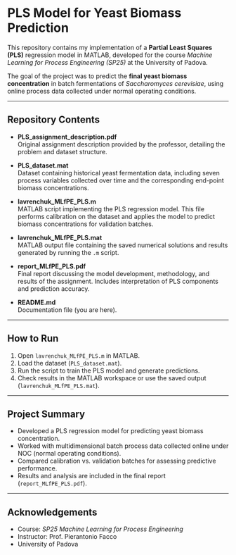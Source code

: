# PLS Model for Yeast Biomass Prediction  

This repository contains my implementation of a **Partial Least Squares (PLS)** regression model in MATLAB, developed for the course *Machine Learning for Process Engineering (SP25)* at the University of Padova.  

The goal of the project was to predict the **final yeast biomass concentration** in batch fermentations of *Saccharomyces cerevisiae*, using online process data collected under normal operating conditions.  

---

## Repository Contents  

- **PLS_assignment_description.pdf**  
  Original assignment description provided by the professor, detailing the problem and dataset structure.  

- **PLS_dataset.mat**  
  Dataset containing historical yeast fermentation data, including seven process variables collected over time and the corresponding end-point biomass concentrations.  

- **lavrenchuk_MLfPE_PLS.m**  
  MATLAB script implementing the PLS regression model. This file performs calibration on the dataset and applies the model to predict biomass concentrations for validation batches.  

- **lavrenchuk_MLfPE_PLS.mat**  
  MATLAB output file containing the saved numerical solutions and results generated by running the `.m` script.  

- **report_MLfPE_PLS.pdf**  
  Final report discussing the model development, methodology, and results of the assignment. Includes interpretation of PLS components and prediction accuracy.  

- **README.md**  
  Documentation file (you are here).  

---

## How to Run  

1. Open `lavrenchuk_MLfPE_PLS.m` in MATLAB.  
2. Load the dataset (`PLS_dataset.mat`).  
3. Run the script to train the PLS model and generate predictions.  
4. Check results in the MATLAB workspace or use the saved output (`lavrenchuk_MLfPE_PLS.mat`).  

---

## Project Summary  

- Developed a PLS regression model for predicting yeast biomass concentration.  
- Worked with multidimensional batch process data collected online under NOC (normal operating conditions).  
- Compared calibration vs. validation batches for assessing predictive performance.  
- Results and analysis are included in the final report (`report_MLfPE_PLS.pdf`).  

---

## Acknowledgements  

- Course: *SP25 Machine Learning for Process Engineering*  
- Instructor: Prof. Pierantonio Facco  
- University of Padova  
